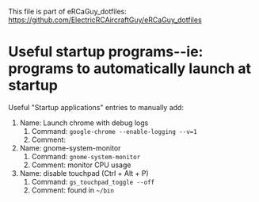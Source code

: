 This file is part of eRCaGuy_dotfiles: https://github.com/ElectricRCAircraftGuy/eRCaGuy_dotfiles

# Useful startup programs--ie: programs to automatically launch at startup

Useful "Startup applications" entries to manually add:

1. Name: Launch chrome with debug logs
    1. Command: `google-chrome --enable-logging --v=1`
    1. Comment:
1. Name: gnome-system-monitor
    1. Command: `gnome-system-monitor`
    1. Comment: monitor CPU usage
1. Name: disable touchpad (Ctrl + Alt + P)
    1. Command: `gs_touchpad_toggle --off`
    1. Comment: found in `~/bin`
